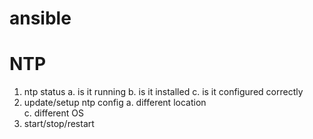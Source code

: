 # ansible
# NTP
1. ntp status 
	a. is it running 
	b. is it installed 
	c. is it configured correctly 
2. update/setup  ntp config 
	a. different location  
	c. different OS 
3. start/stop/restart   